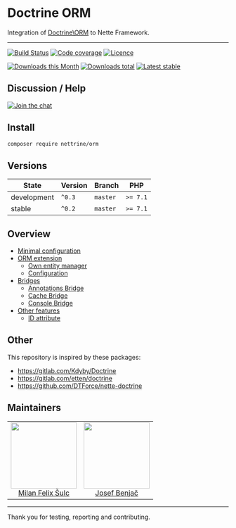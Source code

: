 # Doctrine ORM

Integration of [Doctrine\ORM](http://docs.doctrine-project.org/projects/doctrine-orm/en/latest/) to Nette Framework.

-----

[![Build Status](https://img.shields.io/travis/nettrine/orm.svg?style=flat-square)](https://travis-ci.org/nettrine/orm)
[![Code coverage](https://img.shields.io/coveralls/nettrine/orm.svg?style=flat-square)](https://coveralls.io/r/nettrine/orm)
[![Licence](https://img.shields.io/packagist/l/nettrine/orm.svg?style=flat-square)](https://packagist.org/packages/nettrine/orm)

[![Downloads this Month](https://img.shields.io/packagist/dm/nettrine/orm.svg?style=flat-square)](https://packagist.org/packages/nettrine/orm)
[![Downloads total](https://img.shields.io/packagist/dt/nettrine/orm.svg?style=flat-square)](https://packagist.org/packages/nettrine/orm)
[![Latest stable](https://img.shields.io/packagist/v/nettrine/orm.svg?style=flat-square)](https://packagist.org/packages/nettrine/orm)

## Discussion / Help

[![Join the chat](https://img.shields.io/gitter/room/nettrine/nettrine.svg?style=flat-square)](https://gitter.im/nettrine/nettrine)

## Install

```sh
composer require nettrine/orm
```
## Versions

| State       | Version       | Branch   | PHP      |
|-------------|---------------|----------|----------|
| development | `^0.3`        | `master` | `>= 7.1` |
| stable      | `^0.2`        | `master` | `>= 7.1` |

## Overview

- [Minimal configuration](https://github.com/nettrine/orm/blob/master/.docs/README.md#minimal-configuration)
- [ORM extension](https://github.com/nettrine/orm/blob/master/.docs/README.md#ormextension)
	- [Own entity manager](https://github.com/nettrine/orm/blob/master/.docs/README.md#own-entitymanager)
	- [Configuration](https://github.com/nettrine/orm/blob/master/.docs/README.md#configuration)
- [Bridges](https://github.com/nettrine/orm/blob/master/.docs/README.md#bridges)
	- [Annotations Bridge](https://github.com/nettrine/orm/blob/master/.docs/README.md#annotations-bridge)
	- [Cache Bridge](https://github.com/nettrine/orm/blob/master/.docs/README.md#cache-bridge)
	- [Console Bridge](https://github.com/nettrine/orm/blob/master/.docs/README.md#console-bridge)
- [Other features](https://github.com/nettrine/orm/blob/master/.docs/README.md#other-features)
	- [ID attribute](https://github.com/nettrine/orm/blob/master/.docs/README.md#id-attribute)

## Other

This repository is inspired by these packages:

- https://gitlab.com/Kdyby/Doctrine
- https://gitlab.com/etten/doctrine
- https://github.com/DTForce/nette-doctrine

## Maintainers

<table>
  <tbody>
    <tr>
      <td align="center">
        <a href="https://github.com/f3l1x">
            <img width="150" height="150" src="https://avatars2.githubusercontent.com/u/538058?v=3&s=150">
        </a>
        </br>
        <a href="https://github.com/f3l1x">Milan Felix Šulc</a>
      </td>
      <td align="center">
        <a href="https://github.com/benijo">
            <img width="150" height="150" src="https://avatars3.githubusercontent.com/u/6731626?v=3&s=150">
        </a>
        </br>
        <a href="https://github.com/benijo">Josef Benjač</a>
      </td>
    </tr>
  <tbody>
</table>

-----

Thank you for testing, reporting and contributing.
